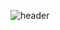 ![header](https://capsule-render.vercel.app/api?type=wave&text=A.M.U.labs&color=F8E2FF&fontSize=20)

<!--
**Skkuhodomo/Skkuhodomo** is a ✨ _special_ ✨ repository because its `README.md` (this file) appears on your GitHub profile.

Here are some ideas to get you started:


- 🌱 I’m currently learning ...
- 👯 I’m looking to collaborate on ...
- 🤔 I’m looking for help with ...
- 💬 Ask me about ...
- 📫 How to reach me: ...
- 😄 Pronouns: ...
- ⚡ Fun fact: ...
-->
